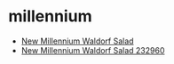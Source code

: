 # millennium

 * [New Millennium Waldorf Salad](../../index/n/new-millennium-waldorf-salad-232960.json)
 * [New Millennium Waldorf Salad 232960](../../index/n/new-millennium-waldorf-salad-232960.json)
